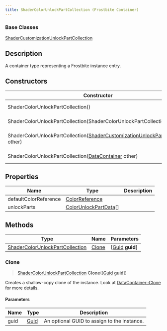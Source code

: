 ```yaml
---
title: ShaderColorUnlockPartCollection (Frostbite Container)
---
```

### Base Classes

[ShaderCustomizationUnlockPartCollection](ShaderCustomizationUnlockPartCollection)

## Description

A container type representing a Frostbite instance entry.

## Constructors

| Constructor                                                                                                               | Description                                                                                                                                                                          |
| ------------------------------------------------------------------------------------------------------------------------- | ------------------------------------------------------------------------------------------------------------------------------------------------------------------------------------ |
| ShaderColorUnlockPartCollection()                                                                                         | Create a new instance of this container type.                                                                                                                                        |
| ShaderColorUnlockPartCollection(ShaderColorUnlockPartCollection other)                                                    | Create a reference copy of an instance of the same type.                                                                                                                             |
| ShaderColorUnlockPartCollection([ShaderCustomizationUnlockPartCollection](ShaderCustomizationUnlockPartCollection) other) | Upcast an instance of type [ShaderCustomizationUnlockPartCollection](ShaderCustomizationUnlockPartCollection) to [ShaderColorUnlockPartCollection](ShaderColorUnlockPartCollection). |
| ShaderColorUnlockPartCollection([DataContainer](/vext/ref/cls/shr/datacontainer) other)                                | Upcast an instance of type [DataContainer](/vext/ref/cls/shr/datacontainer) to [ShaderColorUnlockPartCollection](ShaderColorUnlockPartCollection).                                |

## Properties

| Name                  | Type                                           | Description |
| --------------------- | ---------------------------------------------- | ----------- |
| defaultColorReference | [ColorReference](ColorReference)               |             |
| unlockParts           | [ColorUnlockPartData](ColorUnlockPartData)\[\] |             |

## Methods

| Type                                                               | Name            | Parameters                                     |
| ------------------------------------------------------------------ | --------------- | ---------------------------------------------- |
| [ShaderColorUnlockPartCollection](ShaderColorUnlockPartCollection) | [Clone](#clone) | \[[Guid](/vext/ref/cls/shr/guid) **guid**\] |

### Clone

> [ShaderColorUnlockPartCollection](ShaderColorUnlockPartCollection) **Clone**(\[[Guid](/vext/ref/cls/shr/guid) **guid**\])

Creates a shallow-copy clone of the instance. Look at [DataContainer::Clone](/vext/ref/cls/shr/datacontainer#clone) for more details.

#### Parameters

| Name | Type         | Description                                 |
| ---- | ------------ | ------------------------------------------- |
| guid | [Guid](Guid) | An optional GUID to assign to the instance. |
